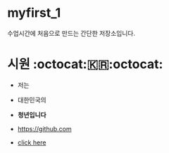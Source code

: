 # myfirst_1
수업시간에 처음으로 만드는 간단한 저장소입니다.

# 시원 :octocat::kr::octocat:
 * 저는
 * 대한민국의
 * **청년입니다** 
 
 * https://github.com
 * [click here](https://github.com)
